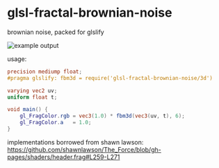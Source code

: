 # glsl-fractal-brownian-noise
brownian noise, packed for glslify

![example output](https://i.imgur.com/PwHCo4w.png)

usage: 
```glsl
precision mediump float;
#pragma glslify: fbm3d = require('glsl-fractal-brownian-noise/3d')

varying vec2 uv;
uniform float t;

void main() {
    gl_FragColor.rgb = vec3(1.0) * fbm3d(vec3(uv, t), 6);  
    gl_FragColor.a   = 1.0;
}
```

implementations borrowed from shawn lawson:
https://github.com/shawnlawson/The_Force/blob/gh-pages/shaders/header.frag#L259-L271